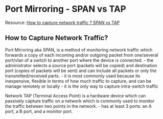# Port Mirroring - SPAN vs TAP

Resource: [How to capture network traffic ? SPAN vs TAP](https://accedian.com/blog/capture-network-traffic-span-vs-tap/)

## How to Capture Network Traffic?

Port Mirroring aka SPAN, is a method of monitoring network traffic which forwards a copy of each incoming and/or outgoing packet from one/several port/vlan of a switch to another port where the device is connected. 
    - the administrator selects a source port (packets will be copied) and destination port (copies of packets will be sent) and can include all packets or only the transmitted/received parts. 
    - it is most commonly used because its inexpensive, flexible in terms of how much traffic to capture, and can be manage remotely or locally
    - it is the only way to capture intra-switch traffic


Network TAP (Terminal Access Point) is a hardware device which can passively capture traffic on a network which is commonly used to monitor the traffic between two points in the network. 
    - has at least 3 ports: an A port, a B port, and a monitor port. 